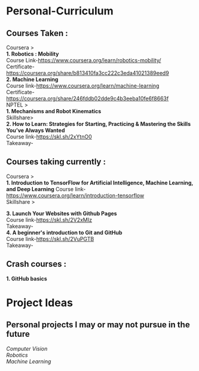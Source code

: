 # Personal-Curriculum

## Courses Taken :   
Coursera >  
**1. Robotics : Mobility**   
Course Link-https://www.coursera.org/learn/robotics-mobility/  
Certificate-https://coursera.org/share/b813410fa3cc222c3eda41021389eed9  
**2. Machine Learning**   
Course link-https://www.coursera.org/learn/machine-learning  
Certificate-https://coursera.org/share/246fddb02dde9c4b3eeba10fe6f8663f  
NPTEL >  
**1. Mechanisms and Robot Kinematics**  
Skillshare>  
**2. How to Learn: Strategies for Starting, Practicing & Mastering the Skills You’ve Always Wanted**  
Course link-https://skl.sh/2xYtnO0  
Takeaway-  
## Courses taking currently :
Coursera >  
**1. Introduction to TensorFlow for Artificial Intelligence, Machine Learning, and Deep Learning**
Course link-https://www.coursera.org/learn/introduction-tensorflow  
Skillshare >  

**3. Launch Your Websites with Github Pages**  
Course link-https://skl.sh/2V2xMIz  
Takeaway-   
**4. A beginner's introduction to Git and GitHub**   
Course link-https://skl.sh/2VuPGTB  
Takeaway-   

## Crash courses :
**1. GitHub basics**  

# Project Ideas  
## Personal projects I may or may not pursue in the future  
*Computer Vision*  
*Robotics*  
*Machine Learning*   
